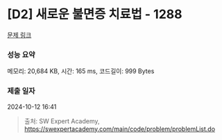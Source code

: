 # [D2] 새로운 불면증 치료법 - 1288 

[문제 링크](https://swexpertacademy.com/main/code/problem/problemDetail.do?contestProbId=AV18_yw6I9MCFAZN) 

### 성능 요약

메모리: 20,684 KB, 시간: 165 ms, 코드길이: 999 Bytes

### 제출 일자

2024-10-12 16:41



> 출처: SW Expert Academy, https://swexpertacademy.com/main/code/problem/problemList.do